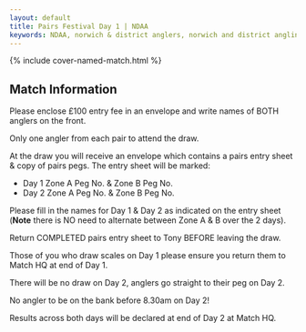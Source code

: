 ```yaml
---
layout: default
title: Pairs Festival Day 1 | NDAA
keywords: NDAA, norwich & district anglers, norwich and district angling, norwich & district, matches, fishing match, match list, match calendar, match listing, ndaa pairs festival 2021, ,2021 ndaa pairs festival, ndaa pairs festival day 1, ndaa pairs festival 1
---
```


{% include cover-named-match.html %}

<main class="wrapper wrapper--padding wrapper--min-height">
    <article id="Information">
        <section>
            <div class="section-hdr">
                <h2>Match Information</h2>
            </div>
            <div class="match-info">
                <p>Please enclose £100 entry fee in an envelope and write names of BOTH anglers on the front.</p>
                <p>Only one angler from each pair to attend the draw.</p>
                <p>At the draw you will receive an envelope which contains a pairs entry sheet & copy of pairs pegs.  The entry sheet will be marked:</p>
                <ul>
                    <li>Day 1 Zone A Peg No. & Zone B Peg No.</li>
                    <li>Day 2 Zone A Peg No. & Zone B Peg No.</li>
                </ul>
                <p>Please fill in the names for Day 1 & Day 2 as indicated on the entry sheet (<strong>Note</strong> there is NO need to alternate between Zone A & B over the 2 days).</p>
                <p>Return COMPLETED pairs entry sheet to Tony BEFORE leaving the draw.</p>
                <p>Those of you who draw scales on Day 1 please ensure you return them to Match HQ at end of Day 1.</p>
                <p>There will be no draw on Day 2, anglers go straight to their peg on Day 2.</p>
                <p>No angler to be on the bank before 8.30am on Day 2!</p>
                <p>Results across both days will be declared at end of Day 2 at Match HQ.</p>
            </div>
        </section>
    </article>

</main>